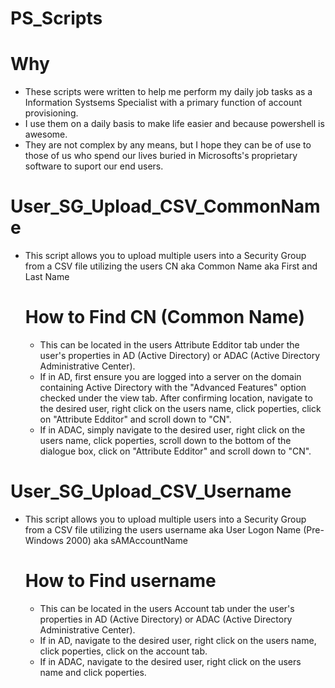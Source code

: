# PS_Scripts

# Why
  * These scripts were written to help me perform my daily job tasks as a Information Systsems Specialist with a primary function of account provisioning. 
  * I use them on a daily basis to make life easier and because powershell is awesome. 
  * They are not complex by any means, but I hope they can be of use to those of us who spend our lives buried in Microsofts's proprietary software to suport our end users. 


# User_SG_Upload_CSV_CommonName
* This script allows you to upload multiple users into a Security Group from a CSV file utilizing the users CN aka Common Name aka First and Last Name 
  
  # How to Find CN (Common Name)
  * This can be located in the users Attribute Edditor tab under the user's properties in AD (Active Directory) or ADAC (Active Directory Administrative Center).
  * If in AD, first ensure you are logged into a server on the domain containing Active Directory with the "Advanced Features" option checked under the view tab. After confirming location, navigate to the desired user, right click on the users name, click poperties, click on "Attribute Edditor" and scroll down to "CN".
  * If in ADAC, simply navigate to the desired user, right click on the users name, click poperties, scroll down to the bottom of the dialogue box, click on "Attribute Edditor" and scroll down to "CN".


# User_SG_Upload_CSV_Username
* This script allows you to upload multiple users into a Security Group from a CSV file utilizing the users username aka User Logon Name (Pre-Windows 2000) aka sAMAccountName
  
  # How to Find username
  * This can be located in the users Account tab under the user's properties in AD (Active Directory) or ADAC (Active Directory Administrative Center).
  * If in AD, navigate to the desired user, right click on the users name, click poperties, click on the account tab. 
  * If in ADAC, navigate to the desired user, right click on the users name and click poperties.
   
